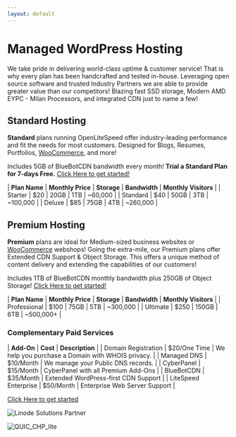 ```yaml
---
layout: default
---
```

# Managed WordPress Hosting

We take pride in delivering world-class uptime & customer service! That is why every plan has been handcrafted and tested in-house. Leveraging open source software and trusted Industry Partners we are able to provide greater value than our competitors! Blazing fast SSD storage, Modern AMD EYPC - Milan Processors, and integrated CDN just to name a few!

## Standard Hosting

**Standard** plans running OpenLiteSpeed offer industry-leading performance and fit the needs for most customers. Designed for Blogs, Resumes, Portfolios, [WooCommerce](https://woocommerce.com/), and more!

Includes 5GB of BlueBotCDN bandwidth every month! **Trial a Standard Plan for 7-days Free.** [Click Here to get started!](https://www.mattfaulkner.net/bluebotpc/)

| **Plan Name** | **Monthly Price** | **Storage** | **Bandwidth** | **Monthly Visitors** |
| Starter       | $20 | 20GB | 1TB | ~60,000  |
| Standard      | $40 | 50GB | 3TB | ~100,000 |
| Deluxe        | $85 | 75GB | 4TB | ~260,000 |

## Premium Hosting

**Premium** plans are ideal for Medium-sized business websites or [WooCommerce](https://woocommerce.com/) webshops! Going the extra-mile, our Premium plans offer Extended CDN Support & Object Storage. This offers a unique method of content delivery and extending the capabilities of our customers!

Includes 1TB of BlueBotCDN monthly bandwidth plus 250GB of Object Storage! [Click Here to get started!](https://www.mattfaulkner.net/bluebotpc/)

| **Plan Name** | **Monthly Price** | **Storage** | **Bandwidth** | **Monthly Visitors** |
| Professional | $100 | 75GB  | 5TB | ~300,000 |
| Ultimate     | $250 | 150GB | 6TB | ~500,000+ |

### Complementary Paid Services

| **Add-On** | **Cost** | **Description** |
| Domain Registration | $20/One Time | We help you purchase a Domain with WHOIS privacy. |
| Managed DNS         | $10/Month | We manage your Public DNS records. |
| CyberPanel          | $15/Month | CyberPanel with all Premium Add-Ons |
| BlueBotCDN          | $35/Month | Extended WordPress-first CDN Support |
| LiteSpeed Enterprise | $50/Month | Enterprise Web Server Support |

[Click Here to get started](https://www.mattfaulkner.net/bluebotpc/)

![Linode Solutions Partner](https://gooby-s3.us-southeast-1.linodeobjects.com/linodeSolutionsPartnerBadge.png)

![QUIC_CHP_lite](https://www.quic.cloud/wp-content/uploads/2023/05/quic_cloud-certified-hosting-providers_2.png)
